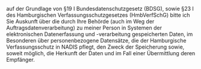 auf der Grundlage von §19 I Bundesdatenschutzgesetz (BDSG), sowie
§23 I des Hamburgischen Verfassungsschutzgesetzes (HmbVerfSchG) bitte ich Sie
Auskunft über die durch Ihre Behörde (auch im Weg der Auftragsdatenverarbeitung)
zu meiner Person in Systemen der elektronischen Datenerfassung und -verarbeitung
gespeicherten Daten, im Besonderen über personenbezogene Datensätze, die der
Hamburgische Verfassungsschutz in NADIS pflegt, den Zweck der Speicherung sowie,
soweit möglich, die Herkunft der Daten und im Fall einer Übermittlung deren
Empfänger.
